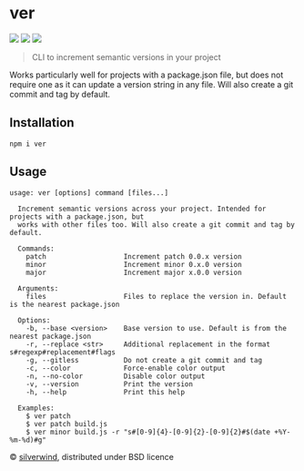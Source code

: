# ver
[![](https://img.shields.io/npm/v/ver.svg?style=flat)](https://www.npmjs.org/package/ver) [![](https://img.shields.io/npm/dm/ver.svg)](https://www.npmjs.org/package/ver) [![](https://api.travis-ci.org/silverwind/ver.svg?style=flat)](https://travis-ci.org/silverwind/ver)

> CLI to increment semantic versions in your project

Works particularly well for projects with a package.json file, but does not require one as it can update a version string in any file. Will also create a git commit and tag by default.

## Installation
```
npm i ver
```

## Usage
```
usage: ver [options] command [files...]

  Increment semantic versions across your project. Intended for projects with a package.json, but
  works with other files too. Will also create a git commit and tag by default.

  Commands:
    patch                   Increment patch 0.0.x version
    minor                   Increment minor 0.x.0 version
    major                   Increment major x.0.0 version

  Arguments:
    files                   Files to replace the version in. Default is the nearest package.json

  Options:
    -b, --base <version>    Base version to use. Default is from the nearest package.json
    -r, --replace <str>     Additional replacement in the format s#regexp#replacement#flags
    -g, --gitless           Do not create a git commit and tag
    -c, --color             Force-enable color output
    -n, --no-color          Disable color output
    -v, --version           Print the version
    -h, --help              Print this help

  Examples:
    $ ver patch
    $ ver patch build.js
    $ ver minor build.js -r "s#[0-9]{4}-[0-9]{2}-[0-9]{2}#$(date +%Y-%m-%d)#g"
```

© [silverwind](https://github.com/silverwind), distributed under BSD licence
